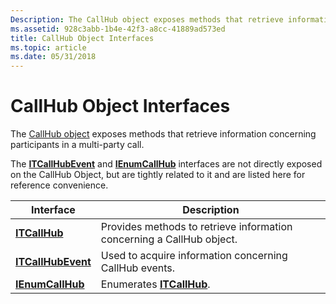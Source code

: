 ```yaml
---
Description: The CallHub object exposes methods that retrieve information concerning participants in a multi-party call.
ms.assetid: 928c3abb-1b4e-42f3-a8cc-41889ad573ed
title: CallHub Object Interfaces
ms.topic: article
ms.date: 05/31/2018
---
```


# CallHub Object Interfaces

The [CallHub object](callhub-object.md) exposes methods that retrieve information concerning participants in a multi-party call.

The [**ITCallHubEvent**](/windows/desktop/api/tapi3if/nn-tapi3if-itcallhubevent) and [**IEnumCallHub**](/windows/desktop/api/tapi3if/nn-tapi3if-ienumcallhub) interfaces are not directly exposed on the CallHub Object, but are tightly related to it and are listed here for reference convenience.



| Interface                                | Description                                                           |
|------------------------------------------|-----------------------------------------------------------------------|
| [**ITCallHub**](/windows/desktop/api/tapi3if/nn-tapi3if-itcallhub)           | Provides methods to retrieve information concerning a CallHub object. |
| [**ITCallHubEvent**](/windows/desktop/api/tapi3if/nn-tapi3if-itcallhubevent) | Used to acquire information concerning CallHub events.                |
| [**IEnumCallHub**](/windows/desktop/api/tapi3if/nn-tapi3if-ienumcallhub)     | Enumerates [**ITCallHub**](/windows/desktop/api/tapi3if/nn-tapi3if-itcallhub).                            |



 

 

 



